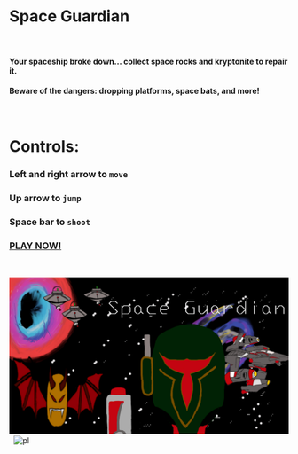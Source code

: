# **Space Guardian**
&nbsp;
#### Your spaceship broke down... collect space rocks and kryptonite to repair it.
#### Beware of the dangers: dropping platforms, space bats, and more!
&nbsp;  
# Controls:
### **Left** and **right arrow** to ```move```
### **Up arrow** to ```jump```
### **Space bar** to ```shoot```
### [PLAY NOW!](https://leongrund.github.io/PlatformController/)
&nbsp;

![Space Guardian](space-guardian-start-screen.jpeg)
&nbsp;
![pl](space-guardian-start-play.jpeg)
